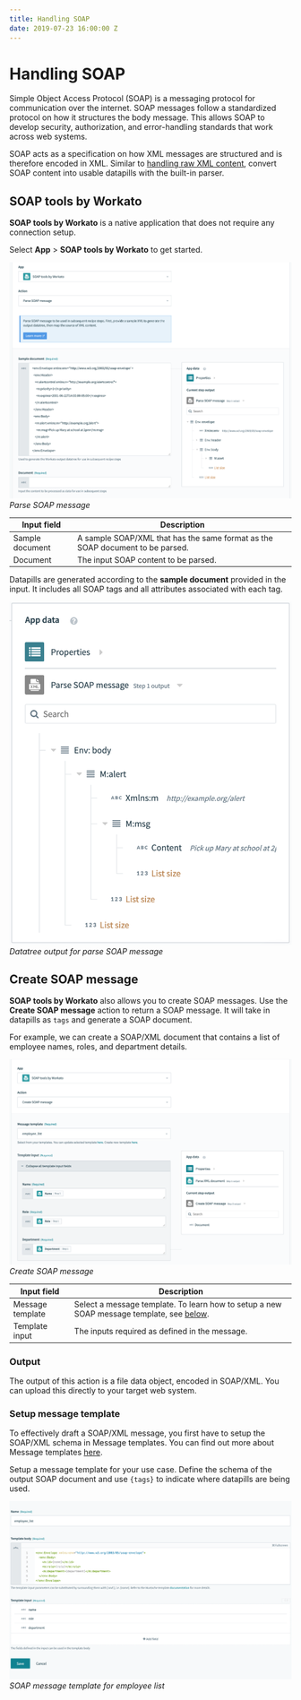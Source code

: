 ```yaml
---
title: Handling SOAP
date: 2019-07-23 16:00:00 Z
---
```


# Handling SOAP
Simple Object Access Protocol (SOAP) is a messaging protocol for communication over the internet. SOAP messages follow a standardized protocol on how it structures the body message. This allows SOAP to develop security, authorization, and error-handling standards that work across web systems.

SOAP acts as a specification on how XML messages are structured and is therefore encoded in XML. Similar to [handling raw XML content](/features/handling-xml.md), convert SOAP content into usable datapills with the built-in parser.

## SOAP tools by Workato
**SOAP tools by Workato** is a native application that does not require any connection setup.

Select **App** > **SOAP tools by Workato** to get started.

![Parse SOAP message](/assets/images/features/handling-soap/parse-soap-message.png)
*Parse SOAP message*

| Input field     | Description |
| --------------- | ----------- |
| Sample document | A sample SOAP/XML that has the same format as the SOAP document to be parsed. |
| Document        | The input SOAP content to be parsed. |

Datapills are generated according to the **sample document** provided in the input. It includes all SOAP tags and all attributes associated with each tag.

![Datatree output for parse SOAP message](/assets/images/features/handling-soap/parse-soap-message-datatree.png)
*Datatree output for parse SOAP message*

## Create SOAP message
**SOAP tools by Workato** also allows you to create SOAP messages. Use the **Create SOAP message** action to return a SOAP message. It will take in datapills as `tags` and generate a SOAP document.

For example, we can create a SOAP/XML document that contains a list of employee names, roles, and department details.

![Create SOAP message](/assets/images/features/handling-soap/create-soap-message.png)
*Create SOAP message*

| Input field      | Description                                    |
| ---------------- | ---------------------------------------------- |
| Message template | Select a message template. To learn how to setup a new SOAP message template, see [below](#setup-message-template). |
| Template input   | The inputs required as defined in the message. |

### Output
The output of this action is a file data object, encoded in SOAP/XML. You can upload this directly to your target web system.

### Setup message template
To effectively draft a SOAP/XML message, you first have to setup the SOAP/XML schema in Message templates. You can find out more about Message templates [here](features/message-template.md).

Setup a message template for your use case. Define the schema of the output SOAP document and use `{tags}` to indicate where datapills are being used.

![SOAP message template for employee list](/assets/images/features/handling-soap/soap-message-template.png)
*SOAP message template for employee list*
